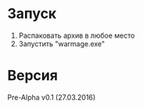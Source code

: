 # Запуск
1. Распаковать архив в любое место
2. Запустить "warmage.exe"

# Версия
Pre-Alpha v0.1 (27.03.2016)
